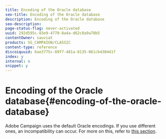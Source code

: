 ```yaml
---
title: Encoding of the Oracle database
seo-title: Encoding of the Oracle database
description: Encoding of the Oracle database
seo-description: 
page-status-flag: never-activated
uuid: 292d595c-83e9-4770-8a4a-d62c8a9a78b5
contentOwner: sauviat
products: SG_CAMPAIGN/CLASSIC
content-type: reference
discoiquuid: 6ae3775c-89f7-481a-8135-061cb430441f
index: y
internal: n
snippet: y
---
```


# Encoding of the Oracle database{#encoding-of-the-oracle-database}

Adobe Campaign uses the default Oracle encodings. If you use different ones, an incompatibility can occur. For more on this, refer to [this section](../../installation/using/database.md#oracle).
